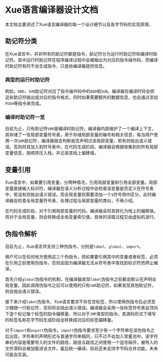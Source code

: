 # Xue语言编译器设计文档

本文档主要讲述了Xue语言编译器的每一个设计细节以及各字节码的实现原理，

## 助记符分类

在Xue语言中，并非所有的助记符都是指令，助记符分为运行时助记符和编译时助记符。其中运行时助记符在程序编译过程中会被输出为对应的指令操作码，而编译时助记符有时不会生成指令，只是给编译器提供信息。

### 典型的运行时助记符

例如，`ADD`，`SUB`助记符对应了指令操作码中的`ADD`和`SUB`。编译器在编译时将会把这些助记符输出成对应的指令格式，同时如果需要额外的数据信息，也会通过添加`PUSH`等指令来完成。

### 编译时助记符一览

目前为止，只有助记符`VAR`是编译时助记符。编译器内部维护了一个编译上下文，其存储了一张局部变量符号表，用于存储局部变量的编号和相关信息，每当用户使用一次`VAR`助记符，编译器就会判断是否声明过该局部变量，若有则抛出语义错误。否则将其加入到符号表中。在代码生成阶段，编译器会根据收集到的所有局部变量信息，按顺序压入栈，并记录其栈上偏移值。

## 变量引用

Xue语言中，如果要引用变量，分两种情况，引用局部变量和引用全部变量。局部变量直接输入标识符，编译器在语义分析过程中会检查该变量是否定义在符号表中，若没有则抛出语义错误。而全局变量则需要添加一个`$`符号用作区分，此时编译器会检查全局变量符号表，处理过程与局部变量的类似，不再介绍。

在代码生成阶段，对于引用局部变量的代码，编译器会将其转化为栈上的偏移值。而对于全局变量，则会转换成全局变量索引值，具体的读取过程交由虚拟机进行。

## 伪指令解析

目前为止，Xue语言共支持三种伪指令，分别是`label`、`global`、`import`。

用户可以在任何地方使用这三个伪指令，但如果要引用其中的变量或者标签，必须在引用之前使用伪指令，否则会因为编译器无法从符号表中查找到标识符而停止编译。

首先介绍`global`伪指令的机制，在编译器发现`label`伪指令之前都会默认在声明全局变量。因此调用伪指令之后可以使用的只有`VAR`助记符，如果发现其他助记符，则会抛出语义错误。

接下来介绍`label`伪指令，Xue语言要求不存在空标签，所以使用伪指令后必须至少跟随一行助记符，否则将会抛出语义错误。编译器会采用一张标签符号表自顶向下逐个标记每个标签的指令偏移量，所以对于`JMP`类型的指令，其源码形式下填写的标签名称在字节码生成阶段会转换成对应的标签偏移量。

对于`import`和`export`伪指令。`import`伪指令要求至少有一个字符串在该伪指令之后出现，字符串的声明形式与普通字符串相同，只不过不会加入常量池中。该字符串的内容是需要导入的文件的路径，路径与路径之间使用一个逗号隔开。被导入的文件源码会被加载进该文件，最后统一编译。目前还未支持字节码合并功能，未来可能会实装。




